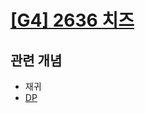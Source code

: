 # [[G4] 2636 치즈](https://www.acmicpc.net/problem/2448)


## 관련 개념  
- 재귀
- [DP](https://github.com/amazingchawon/TIL/blob/master/Algorithm/DP.md)